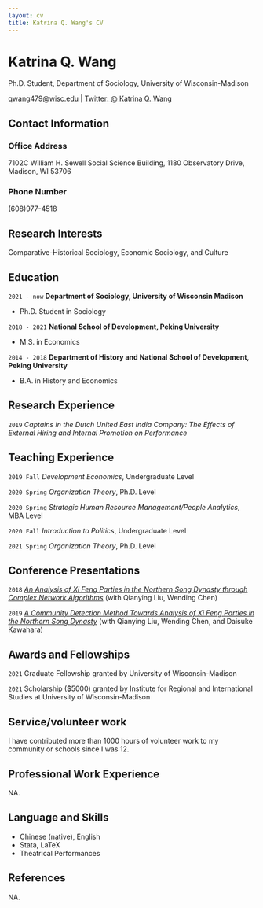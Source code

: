 ```yaml
---
layout: cv
title: Katrina Q. Wang's CV
---
```

# Katrina Q. Wang
Ph.D. Student, Department of Sociology, University of Wisconsin-Madison

<div id="webaddress">
<a href="qwang479@wisc.edu">qwang479@wisc.edu</a>
| <a href="https://twitter.com/KatrinaQWang2">Twitter: @ Katrina Q. Wang</a>
</div>


## Contact Information

### Office Address

7102C William H. Sewell Social Science Building, 1180 Observatory Drive, Madison, WI 53706

### Phone Number

(608)977-4518

## Research Interests

Comparative-Historical Sociology, Economic Sociology, and Culture

## Education

`2021 - now`
__Department of Sociology, University of Wisconsin Madison__

- Ph.D. Student in Sociology

`2018 - 2021`
__National School of Development, Peking University__

- M.S. in Economics

`2014 - 2018`
__Department of History and National School of Development, Peking University__

- B.A. in History and Economics



## Research Experience

`2019` *Captains in the Dutch United East India Company: The Effects of External Hiring and Internal Promotion on Performance*


## Teaching Experience

`2019 Fall` *Development Economics*, Undergraduate Level

`2020 Spring` *Organization Theory*, Ph.D. Level

`2020 Spring` *Strategic Human Resource Management/People Analytics*, MBA Level

`2020 Fall` *Introduction to Politics*, Undergraduate Level

`2021 Spring` *Organization Theory*, Ph.D. Level


## Conference Presentations

`2018` [*An Analysis of Xi Feng Parties in the Northern Song Dynasty through Complex Network Algorithms*](http://www.dpi-proceedings.com/index.php/dtcse/article/view/27255) (with Qianying Liu, Wending Chen)

`2019` [*A Community Detection Method Towards Analysis of Xi Feng Parties in the Northern Song Dynasty*](http://jaslli.org/files/proceedings/15_paclic33_postconf.pdf) (with Qianying Liu, Wending Chen, and Daisuke Kawahara)



## Awards and Fellowships

`2021` Graduate Fellowship granted by University of Wisconsin-Madison

`2021` Scholarship ($5000) granted by Institute for Regional and International Studies at University of Wisconsin-Madison

## Service/volunteer work

I have contributed more than 1000 hours of volunteer work to my community or schools since I was 12. 

## Professional Work Experience

NA.

## Language and Skills

- Chinese (native), English
- Stata, LaTeX
- Theatrical Performances

## References

NA.

<!-- ### Footer

Last updated: May 2013 -->



